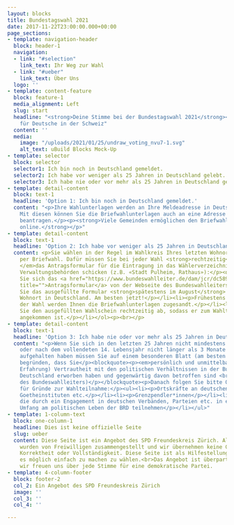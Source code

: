 ```yaml
---
layout: blocks
title: Bundestagswahl 2021
date: 2017-11-22T23:00:00.000+00:00
page_sections:
- template: navigation-header
  block: header-1
  navigation:
  - link: "#selection"
    link_text: Ihr Weg zur Wahl
  - link: "#ueber"
    link_text: Über Uns
  logo: ''
- template: content-feature
  block: feature-1
  media_alignment: Left
  slug: start
  headline: "<strong>Deine Stimme bei der Bundestagswahl 2021</strong><br>Eine Information
    für Deutsche in der Schweiz"
  content: ''
  media:
    image: "/uploads/2021/01/25/undraw_voting_nvu7-1.svg"
    alt_text: uBuild Blocks Mock-Up
- template: selector
  block: selector
  selector1: Ich bin noch in Deutschland gemeldet.
  selector2: Ich habe vor weniger als 25 Jahren in Deutschland gelebt.
  selector3: Ich habe nie oder vor mehr als 25 Jahren in Deutschland gelebt.
- template: detail-content
  block: text-1
  headline: 'Option 1: Ich bin noch in Deutschland gemeldet.'
  content: "<p>Ihre Wahlunterlagen werden an Ihre Meldeadresse in Deutschland geschickt.
    Mit diesen können Sie die Briefwahlunterlagen auch an eine Adresse in der Schweiz
    beantragen.</p><p><strong>Viele Gemeinden ermöglichen den Briefwahlantrag auch
    online.</strong></p>"
- template: detail-content
  block: text-1
  headline: 'Option 2: Ich habe vor weniger als 25 Jahren in Deutschland gelebt.'
  content: <p>Sie wählen in der Regel im Wahlkreis Ihres letzten Wohnorts in Deutschland
    per Briefwahl. Dafür müssen Sie bei jeder Wahl <strong>rechtzeitig</strong><em>
    </em>das Antragsformular für die Eintragung in das Wählerverzeichnis an die dortigen
    Verwaltungsbehörden schicken (z.B. «Stadt Pulheim, Rathaus»):</p><ol><li><p>Laden
    Sie sich das <a href="https://www.bundeswahlleiter.de/dam/jcr/dc589523-d709-4c43-adbc-9342dda468ad/bwo_anlage-2_ausfuellbar.pdf"
    title="">Antragsformular</a> von der Webseite des Bundeswahlleiters.</p></li><li><p>Schicken
    Sie das ausgefüllte Formular <strong>spätestens im August</strong> an ihren letzten
    Wohnort in Deutschland. Am besten jetzt!</p></li><li><p>Frühestens 6 Wochen vor
    der Wahl werden Ihnen die Briefwahlunterlagen zugesandt.</p></li><li><p>Schicken
    Sie den ausgefüllten Wahlschein rechtzeitig ab, sodass er zum Wahltag am 26. September
    angekommen ist.</p></li></ol><p><br></p>
- template: detail-content
  block: text-1
  headline: 'Option 3: Ich habe nie oder vor mehr als 25 Jahren in Deutschland gelebt.'
  content: "<p>Wenn Sie sich in den letzten 25 Jahren nicht mindestens 3 Monate ununterbrochen
    oder nach dem vollendeten 14. Lebensjahr nicht länger als 3 Monate in Deutschland
    aufgehalten haben müssen Sie auf einem besonderen Blatt (am besten mit Belegen)
    begründen, dass Sie</p><blockquote><p><em>persönlich und unmittelbar (aus eigener
    Erfahrung) Vertrautheit mit den politischen Verhältnissen in der Bundesrepublik
    Deutschland erworben haben und gegenwärtig davon betroffen sind <br></em>(Merkblatt
    des Bundeswahlleiters)</p></blockquote><p>Danach folgen Sie bitte Option 2.</p><p>Beispiele
    für Gründe zur Wahlteilnahme:</p><ul><li><p>Ortskräfte an deutschen Auslandsvertretungen,
    Goetheinstituten etc.</p></li><li><p>Grenzpendler*innen</p></li><li><p>Auslandsdeutsche,
    die durch ein Engagement in deutschen Verbänden, Parteien etc. in erheblichem
    Umfang am politischen Leben der BRD teilnehmen</p></li></ul>"
- template: 1-column-text
  block: one-column-1
  headline: Dies ist keine offizielle Seite
  slug: ueber
  content: Diese Seite ist ein Angebot des SPD Freundeskreis Zürich. Alle Informationen
    wurden von Freiwilligen zusammengestellt und wir übernehmen keine Garantie für
    Korrektheit oder Vollständigkeit. Diese Seite ist als Hilfestellung gedacht, um
    es möglich einfach zu machen zu wählen.<br>Das Angebot ist überparteilich und
    wir freuen uns über jede Stimme für eine demokratische Partei.
- template: 4-column-footer
  block: footer-2
  col_2: Ein Angebot des SPD Freundeskreis Zürich
  image: ''
  col_3: ''
  col_4: ''

---
```

